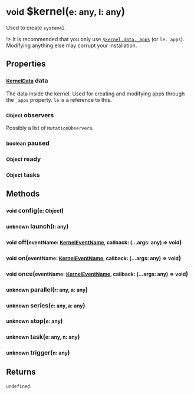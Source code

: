 # <small>void</small> $kernel(<small>e: any, l: any</small>)
Used to create `system42`.

!> It is recommended that you only use [`$kernel.data._apps`](/api/interfaces/KernelData.md#objectltstringappgt-_apps) (or `le._apps`). Modifying anything else may corrupt your installation.
## Properties
### <small>[KernelData](/api/interfaces/KernelData.md)</small> data
The data inside the kernel. Used for creating and modifying apps through the `_apps` property. `le` is a reference to this.
### <small>Object</small> observers
Possibly a list of `MutationObserver`s.
### <small>boolean</small> paused
### <small>Object</small> ready
### <small>Object</small> tasks
## Methods
### <small>void</small> config(<small>e: Object</small>)
### <small>unknown</small> launch(<small>t: any</small>)
### <small>void</small> off(<small>eventName:&nbsp;[KernelEventName](api/types/KernelEventName.md), callback: (...args: any) => void</small>)
### <small>void</small> on(<small>eventName:&nbsp;[KernelEventName](api/types/KernelEventName.md), callback: (...args: any) => void</small>)
### <small>void</small> once(<small>eventName:&nbsp;[KernelEventName](api/types/KernelEventName.md), callback: (...args: any) => void</small>)
### <small>unknown</small> parallel(<small>r: any, a: any</small>)
### <small>unknown</small> series(<small>e: any, a: any</small>)
### <small>unknown</small> stop(<small>e: any</small>)
### <small>unknown</small> task(<small>e: any, n: any</small>)
### <small>unknown</small> trigger(<small>n: any</small>)
## Returns
`undefined`.